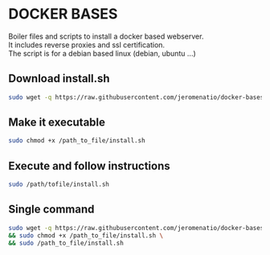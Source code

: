 # DOCKER BASES
Boiler files and scripts to install a docker based webserver.\
It includes reverse proxies and ssl certification.\
The script is for a debian based linux (debian, ubuntu ...)

## Download install.sh
```bash
sudo wget -q https://raw.githubusercontent.com/jeromenatio/docker-bases/main/install.sh -O /path_to_file/install.sh
```

## Make it executable
```bash
sudo chmod +x /path_to_file/install.sh
```

## Execute and follow instructions
```bash
sudo /path/tofile/install.sh
```

## Single command
```bash
sudo wget -q https://raw.githubusercontent.com/jeromenatio/docker-bases/main/install.sh -O /path_to_file/install.sh \
&& sudo chmod +x /path_to_file/install.sh \
&& sudo /path_to_file/install.sh
```
